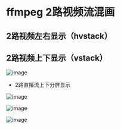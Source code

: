 # ffmpeg 2路视频流混画

## 2路视频左右显示（hvstack）



## 2路视频上下显示（vstack）


![image](https://github.com/user-attachments/assets/c92d74e0-a4d8-4446-a0cd-80d697397191)

* 2路直播流上下分屏显示

![image](https://github.com/user-attachments/assets/8636e69e-6031-4193-b696-c18bee7e96c3)

![image](https://github.com/user-attachments/assets/1f695f97-c720-48e8-af1c-8c779231fa7d)

![image](https://github.com/user-attachments/assets/0426ee1d-9e75-4b80-bdd9-065434056115)
